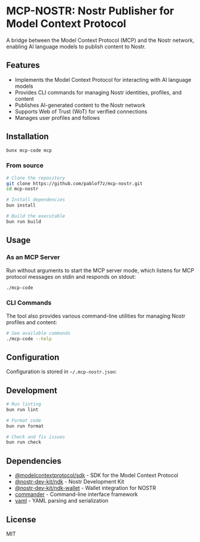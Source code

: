 # MCP-NOSTR: Nostr Publisher for Model Context Protocol

A bridge between the Model Context Protocol (MCP) and the Nostr network, enabling AI language models to publish content to Nostr.

## Features

- Implements the Model Context Protocol for interacting with AI language models
- Provides CLI commands for managing Nostr identities, profiles, and content
- Publishes AI-generated content to the Nostr network
- Supports Web of Trust (WoT) for verified connections
- Manages user profiles and follows

## Installation

```bash
bunx mcp-code mcp
```

### From source

```bash
# Clone the repository
git clone https://github.com/pablof7z/mcp-nostr.git
cd mcp-nostr

# Install dependencies
bun install

# Build the executable
bun run build
```

## Usage

### As an MCP Server

Run without arguments to start the MCP server mode, which listens for MCP protocol messages on stdin and responds on stdout:

```bash
./mcp-code
```

### CLI Commands

The tool also provides various command-line utilities for managing Nostr profiles and content:

```bash
# See available commands
./mcp-code --help
```

## Configuration

Configuration is stored in `~/.mcp-nostr.json`:



## Development

```bash
# Run linting
bun run lint

# Format code
bun run format

# Check and fix issues
bun run check
```

## Dependencies

- [@modelcontextprotocol/sdk](https://github.com/model-context-protocol/sdk) - SDK for the Model Context Protocol
- [@nostr-dev-kit/ndk](https://github.com/nostr-dev-kit/ndk) - Nostr Development Kit
- [@nostr-dev-kit/ndk-wallet](https://github.com/nostr-dev-kit/ndk-wallet) - Wallet integration for NOSTR
- [commander](https://github.com/tj/commander.js) - Command-line interface framework
- [yaml](https://github.com/eemeli/yaml) - YAML parsing and serialization

## License

MIT
